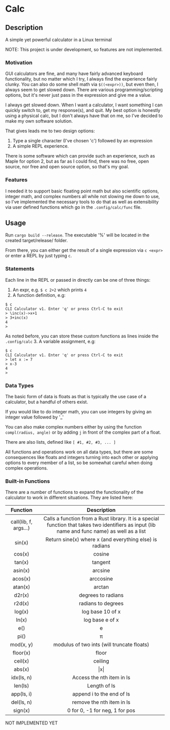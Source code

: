 # Calc

## Description

A simple yet powerful calculator in a Linux terminal

NOTE: This project is under development, so features are not implemented.

### Motivation

GUI calculators are fine, and many have fairly advanced keyboard functionality, but no matter which I try, I always find the experience fairly clunky. You can also do some shell math via `$((<expr>))`, but even then, I always seem to get slowed down. There are various programming/scripting options, but it's never just pass in the expression and give me a value.

I always get slowed down. When I want a calculator, I want something I can quickly switch to, get my response(s), and quit. My best option is honestly using a physical calc, but I don't always have that on me, so I've decided to make my own software solution.

That gives leads me to two design options:

1. Type a single character (I've chosen 'c') followed by an expression
2. A simple REPL experience.

There is some software which can provide such an experience, such as Maple for option 2, but as far as I could find, there was no free, open source, nor free and open source option, so that's my goal.

### Features

I needed it to support basic floating point math but also scientific options, integer math, and complex numbers all while not slowing me down to use, so I've implemented the necessary tools to do that as well as extensibility via user defined functions which go in the `.config/calc/func` file.

## Usage

Run `cargo build --release`. The executable '%' will be located in the created target/release/ folder.

From there, you can either get the result of a single expression via `c <expr>` or enter a REPL by just typing `c`.

### Statements

Each line in the REPL or passed in directly can be one of three things:

1. An expr, e.g. `$ c 2+2` which prints `4`
2. A function definition, e.g:
  
  ```
  $ c
  CLI Calculator v1. Enter 'q' or press Ctrl-C to exit
  > \inc(x)->x+1
  > 3+inc(x)
  4
  >
  ```
  
  As noted before, you can store these custom functions as lines inside the `.config/calc`
3. A variable assignment, e.g:

  ```
  $ c
  CLI Calculator v1. Enter 'q' or press Ctrl-C to exit
  > let x := 7
  > x-3
  4
  >
  ```

### Data Types

The basic form of data is floats as that is typically the use case of a calculator, but a handful of others exist.

If you would like to do integer math, you can use integers by giving an integer value followed by '\_'

You can also make complex numbers either by using the function `compl(radius, angle)` or by adding `j` in front of the complex part of a float.

There are also lists, defined like `[ #1, #2, #3, ... ]`

All functions and operations work on all data types, but there are some consequences like floats and integers turning into each other or applying options to every member of a list, so be somewhat careful when doing complex operations.

### Built-in Functions

There are a number of functions to expand the functionality of the calculator to work in different situations. They are listed here:

| Function | Description |
|:----:|:-----------:|
| call(lib, f, args...) | Calls a function from a Rust library. It is a special function that takes two identifiers as input (lib name and func name) as well as a list |
| sin(x) | Return sine(x) where x (and everything else) is radians |
| cos(x) | cosine |
| tan(x) | tangent |
| asin(x) | arcsine |
| acos(x) | arccosine |
| atan(x) | arctan |
| d2r(x) | degrees to radians |
| r2d(x) | radians to degrees |
| log(x) | log base 10 of x |
| ln(x) | log base e of x |
| e() | e |
| pi() | π |
| mod(x, y) | modulus of two ints (will truncate floats) |
| floor(x) | floor |
| ceil(x) | ceiling |
| abs(x) | \|x\| |
| idx(ls, n) | Access the nth item in ls |
| len(ls) | Length of ls |
| app(ls, i) | append i to the end of ls |
| del(ls, n) | remove the nth item in ls |
| sign(x) | 0 for 0, -1 for neg, 1 for pos |

NOT IMPLEMENTED YET


